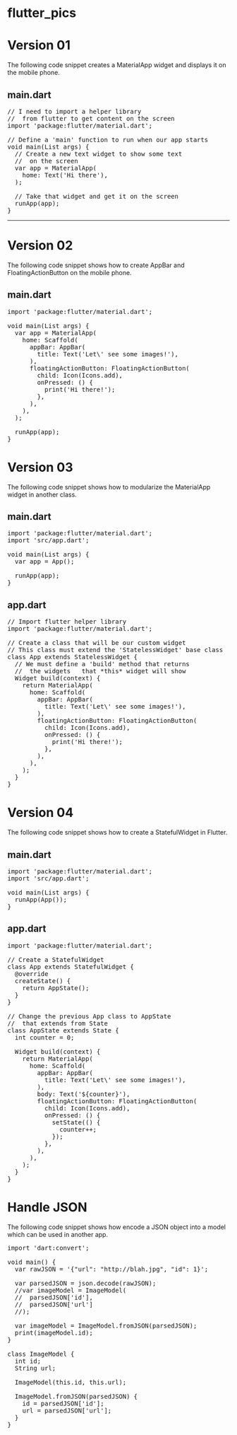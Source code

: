 # flutter_pics

<h1>Version 01</h1>
<p>The following code snippet creates a MaterialApp widget and displays it on the mobile phone.</p>

<h2>main.dart</h2>

<pre>
// I need to import a helper library
//  from flutter to get content on the screen
import 'package:flutter/material.dart';

// Define a 'main' function to run when our app starts
void main(List<String> args) {
  // Create a new text widget to show some text
  //  on the screen
  var app = MaterialApp(
    home: Text('Hi there'),
  );

  // Take that widget and get it on the screen
  runApp(app);
}
</pre>
<hr>

<h1>Version 02</h1>
<p>The following code snippet shows how to create AppBar and FloatingActionButton on the mobile phone.</p>

<h2>main.dart</h2>

<pre>
import 'package:flutter/material.dart';

void main(List<String> args) {
  var app = MaterialApp(
    home: Scaffold(
      appBar: AppBar(
        title: Text('Let\' see some images!'),
      ),
      floatingActionButton: FloatingActionButton(
        child: Icon(Icons.add),
        onPressed: () {
          print('Hi there!');
        },
      ),
    ),
  );

  runApp(app);
}
</pre>

<h1>Version 03</h1>
<p>The following code snippet shows how to modularize the MaterialApp widget in another class.</p>

<h2>main.dart</h2>

<pre>
import 'package:flutter/material.dart';
import 'src/app.dart';

void main(List<String> args) {
  var app = App();

  runApp(app);
}
</pre>

<h2>app.dart</h2>

<pre>
// Import flutter helper library
import 'package:flutter/material.dart';

// Create a class that will be our custom widget
// This class must extend the 'StatelessWidget' base class
class App extends StatelessWidget {
  // We must define a 'build' method that returns
  //  the widgets   that *this* widget will show
  Widget build(context) {
    return MaterialApp(
      home: Scaffold(
        appBar: AppBar(
          title: Text('Let\' see some images!'),
        ),
        floatingActionButton: FloatingActionButton(
          child: Icon(Icons.add),
          onPressed: () {
            print('Hi there!');
          },
        ),
      ),
    );
  }
}
</pre>

<h1>Version 04</h1>
<p>The following code snippet shows how to create a StatefulWidget in Flutter.</p>

<h2>main.dart</h2>

<pre>
import 'package:flutter/material.dart';
import 'src/app.dart';

void main(List<String> args) {
  runApp(App());
}
</pre>

<h2>app.dart</h2>

<pre>
import 'package:flutter/material.dart';

// Create a StatefulWidget
class App extends StatefulWidget {
  @override
  createState() {
    return AppState();
  }
}

// Change the previous App class to AppState
//  that extends from State<App>
class AppState extends State<App> {
  int counter = 0;

  Widget build(context) {
    return MaterialApp(
      home: Scaffold(
        appBar: AppBar(
          title: Text('Let\' see some images!'),
        ),
        body: Text('${counter}'),
        floatingActionButton: FloatingActionButton(
          child: Icon(Icons.add),
          onPressed: () {
            setState(() {
              counter++;
            });
          },
        ),
      ),
    );
  }
}
</pre>

<h1>Handle JSON</h1>
<p>The following code snippet shows how encode a JSON object into a model which can be used in another app.</p>

<pre>
import 'dart:convert';

void main() {
  var rawJSON = '{"url": "http://blah.jpg", "id": 1}';
  
  var parsedJSON = json.decode(rawJSON);
  //var imageModel = ImageModel(
  //  parsedJSON['id'], 
  //  parsedJSON['url']
  //);

  var imageModel = ImageModel.fromJSON(parsedJSON);
  print(imageModel.id);
}

class ImageModel {
  int id;
  String url;
  
  ImageModel(this.id, this.url);
  
  ImageModel.fromJSON(parsedJSON) {
    id = parsedJSON['id'];
    url = parsedJSON['url'];
  }
}

</pre>
